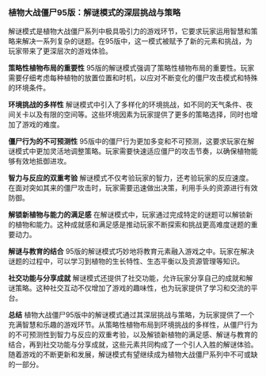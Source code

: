 ### 植物大战僵尸95版：解谜模式的深层挑战与策略

解谜模式是植物大战僵尸系列中极具吸引力的游戏环节，它要求玩家运用智慧和策略来解决一系列复杂的谜题。在95版中，这一模式被赋予了新的元素和挑战，为玩家带来了更深层次的游戏体验。

**策略性植物布局的重要性**
95版的解谜模式强调了策略性植物布局的重要性。玩家需要仔细考虑每种植物的放置位置和时机，以应对不断变化的僵尸攻击模式和特殊的环境条件。

**环境挑战的多样性**
解谜模式中引入了多样化的环境挑战，如不同的天气条件、夜间关卡以及有限的空间等。这些环境因素为玩家提供了更多的策略选择，同时也增加了游戏的难度。

**僵尸行为的不可预测性**
95版中的僵尸行为更加多变和不可预测，这要求玩家在解谜模式中更加灵活地调整策略。玩家需要快速适应僵尸的攻击节奏，以确保植物能够有效地抵御进攻。

**智力与反应的双重考验**
解谜模式不仅考验玩家的智力，还考验玩家的反应速度。在面对突如其来的僵尸攻击时，玩家需要迅速做出决策，利用手头的资源进行有效防御。

**解锁新植物与能力的满足感**
在解谜模式中，玩家通过完成特定的谜题可以解锁新的植物和能力。这种成就感和满足感是推动玩家不断探索和挑战更高难度谜题的重要动力。

**解谜与教育的结合**
95版的解谜模式巧妙地将教育元素融入游戏之中。玩家在解决谜题的过程中，可以学习到植物的生长特性、生态平衡以及资源管理等知识。

**社交功能与分享成就**
解谜模式还提供了社交功能，允许玩家分享自己的成就和解谜策略。这种社交互动不仅增加了游戏的趣味性，也为玩家提供了学习和交流的平台。

**总结**
植物大战僵尸95版中的解谜模式通过其深层挑战与策略，为玩家提供了一个充满智慧和乐趣的游戏环节。从策略性植物布局到环境挑战的多样性，从僵尸行为的不可预测性到智力与反应的双重考验，以及解锁新植物的满足感、解谜与教育的结合，再到社交功能与分享成就，这些元素共同构成了一个引人入胜的解谜体验。随着游戏的不断更新和发展，解谜模式有望继续成为植物大战僵尸系列中不可或缺的一部分。